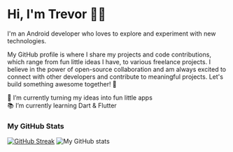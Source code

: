 # Hi, I'm Trevor 👋🏾

<!--
**Trevor97/Trevor97** is a ✨ _special_ ✨ repository because its `README.md` (this file) appears on your GitHub profile. -->

I'm an Android developer who loves to explore and experiment with new technologies.

My GitHub profile is where I share my projects and code contributions, which range from fun little ideas I have, to various freelance projects. 
I believe in the power of open-source collaboration and am always excited to connect with other developers and contribute to meaningful projects. Let's build something awesome together! 🚀

 🔭 I’m currently turning my ideas into fun little apps <br>
 📚 I’m currently learning Dart & Flutter
 

### My GitHub Stats

[![GitHub Streak](https://github-readme-streak-stats.herokuapp.com?user=Trevor97&border_radius=20&date_format=j%20M%5B%20Y%5D)](https://git.io/streak-stats)
![My GitHub stats](https://github-readme-stats.vercel.app/api?username=Trevor97&show_icons=true&theme=transparent&border_radius=20)

